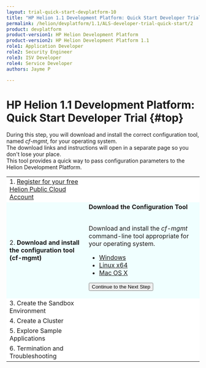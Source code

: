 ```yaml
---
layout: trial-quick-start-devplatform-10
title: "HP Helion 1.1 Development Platform: Quick Start Developer Trial Step 2 "
permalink: /helion/devplatform/1.1/ALS-developer-trial-quick-start/2
product: devplatform
product-version1: HP Helion Development Platform
product-version2: HP Helion Development Platform 1.1
role1: Application Developer
role2: Security Engineer
role3: ISV Developer 
role4: Service Developer
authors: Jayme P

---
```

<!--UNDER REVISION-->

<script>
function PageRefresh {
onLoad="window.refresh"
}
PageRefresh();
</script>

# HP Helion 1.1 Development Platform: Quick Start Developer Trial {#top}
During this step, you will download and install the correct configuration tool, named <i>cf-mgmt</i>, for your operating system. <br />The download links and instructions will open in a separate page so you don't lose your place.
<br /> This tool provides a quick way to pass configuration parameters to the Helion Development Platform.


<table border="0" style="background-color: #FFF;">
<tr><td>
1. <a href="http://15.184.32.138/helion/devplatform/1.1/ALS-developer-trial-quick-start/">Register for your free Helion Public Cloud Account</a>
</td></tr>
<tr><td style="background-color: #F0FFFF;">
2. <b>Download and install the configuration tool (cf-mgmt)</b>
</td><td style="background-color: #F0FFFF;"><b>Download the Configuration Tool</b>
<br />
<br />

Download and install the <i>cf-mgmt</i> command-line tool appropriate for your operating system.

<ul>
<li><a href="http://clients.als.hpcloud.com/cf-mgmt-1.1.0-windows-x86_64.zip">Windows</a></li>
<li><a href="http://clients.als.hpcloud.com/cf-mgmt-1.1.0-linux-x86_64.zip">Linux x64</a></li>
<li><a href="http://clients.als.hpcloud.com/cf-mgmt-1.1.0-osx-x86_64.zip">Mac OS X</a></li></ul>

<p><form action="http://15.184.32.138/helion/devplatform/1.1/ALS-developer-trial-quick-start/3" method="get">
    <input type="submit" value="Continue to the Next Step" 
         name="Submit" id="frm1_submit" />
</form></p>
</td></tr>
<tr><td>
3. Create the Sandbox Environment
</td>
<tr><td>
4. Create a Cluster
</td></tr>
<tr><td>
5. Explore Sample Applications
</td></tr>
<tr><td>
6. Termination and Troubleshooting
</td>
</tr></table>